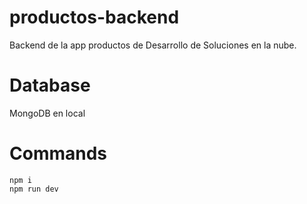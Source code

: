 # productos-backend

Backend de la app productos de Desarrollo de Soluciones en la nube.

# Database
MongoDB en local

# Commands

```shell
npm i
npm run dev
```

